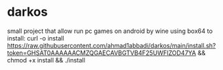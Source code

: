 # darkos
small project that allow run pc games on android by wine using box64 
to 
install:
curl -o install https://raw.githubusercontent.com/ahmad1abbadi/darkos/main/install.sh?token=GHSAT0AAAAAACMZQGAECAVBGTVB4F25UWFIZOD47YA && chmod +x install && ./install
